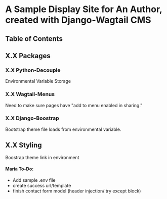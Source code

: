 # A Sample Display Site for An Author, created with Django-Wagtail CMS

## Table of Contents

## X.X Packages

### X.X Python-Decouple

Environmental Variable Storage

### X.X Wagtail-Menus

Need to make sure pages have "add to menu enabled in sharing."

### X.X Django-Boostrap

Bootstrap theme file loads from environmental variable.

## X.X Styling

Boostrap theme link in environment

#### Maria To-Do:
- Add sample .env file
- create success url/template
- finish contact form model (header injection/ try except block)